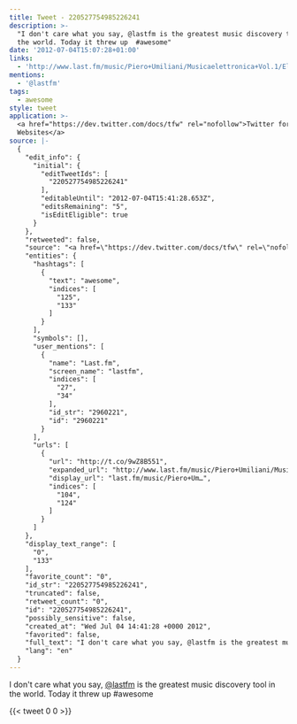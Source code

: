 ```yaml
---
title: Tweet - 220527754985226241
description: >-
  "I don't care what you say, @lastfm is the greatest music discovery tool in
  the world. Today it threw up  #awesome"
date: '2012-07-04T15:07:28+01:00'
links:
  - 'http://www.last.fm/music/Piero+Umiliani/Musicaelettronica+Vol.1/Elzeviro'
mentions:
  - '@lastfm'
tags:
  - awesome
style: tweet
application: >-
  <a href="https://dev.twitter.com/docs/tfw" rel="nofollow">Twitter for
  Websites</a>
source: |-
  {
    "edit_info": {
      "initial": {
        "editTweetIds": [
          "220527754985226241"
        ],
        "editableUntil": "2012-07-04T15:41:28.653Z",
        "editsRemaining": "5",
        "isEditEligible": true
      }
    },
    "retweeted": false,
    "source": "<a href=\"https://dev.twitter.com/docs/tfw\" rel=\"nofollow\">Twitter for Websites</a>",
    "entities": {
      "hashtags": [
        {
          "text": "awesome",
          "indices": [
            "125",
            "133"
          ]
        }
      ],
      "symbols": [],
      "user_mentions": [
        {
          "name": "Last.fm",
          "screen_name": "lastfm",
          "indices": [
            "27",
            "34"
          ],
          "id_str": "2960221",
          "id": "2960221"
        }
      ],
      "urls": [
        {
          "url": "http://t.co/9wZ8B551",
          "expanded_url": "http://www.last.fm/music/Piero+Umiliani/Musicaelettronica+Vol.1/Elzeviro",
          "display_url": "last.fm/music/Piero+Um…",
          "indices": [
            "104",
            "124"
          ]
        }
      ]
    },
    "display_text_range": [
      "0",
      "133"
    ],
    "favorite_count": "0",
    "id_str": "220527754985226241",
    "truncated": false,
    "retweet_count": "0",
    "id": "220527754985226241",
    "possibly_sensitive": false,
    "created_at": "Wed Jul 04 14:41:28 +0000 2012",
    "favorited": false,
    "full_text": "I don't care what you say, @lastfm is the greatest music discovery tool in the world. Today it threw up http://t.co/9wZ8B551 #awesome",
    "lang": "en"
  }
---
```

I don't care what you say, [@lastfm](https://twitter.com/@lastfm) is the greatest music discovery tool in the world. Today it threw up  #awesome
    
{{< tweet 0 0 >}}
    
